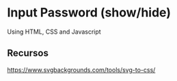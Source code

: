 # Input Password (show/hide)

Using HTML, CSS and Javascript

## Recursos 

https://www.svgbackgrounds.com/tools/svg-to-css/